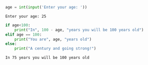 ```python
age = int(input('Enter your age: '))
```

    Enter your age: 25
    


```python
if age<100:
    print("In", 100 - age, "years you will be 100 years old")
elif age == 100:
    print("You are", age, "years old")
else: 
    print("A century and going strong!")
```

    In 75 years you will be 100 years old
    


```python

```
